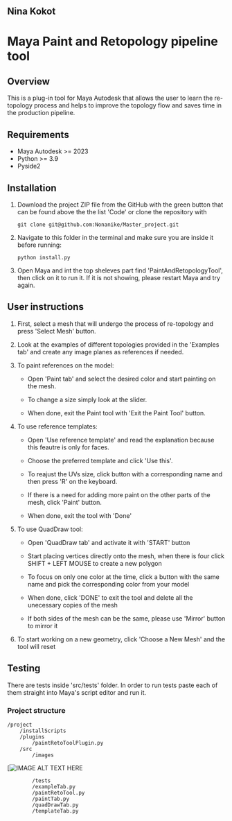 ## Nina Kokot

# Maya Paint and Retopology pipeline tool

## Overview

This is a plug-in tool for Maya Autodesk that allows the user to learn the re-topology process and helps to improve the topology flow and saves time in the production pipeline.

## Requirements
* Maya Autodesk >= 2023
* Python >= 3.9
* Pyside2

## Installation
1. Download the project ZIP file from the GitHub with the green button that can be found above the the list 'Code' or clone the repository with 

   ```
   git clone git@github.com:Nonanike/Master_project.git
   ```

2. Navigate to this folder in the terminal and make sure you are inside it before running:
   ```
   python install.py
	```
3. Open Maya and int the top sheleves part find 'PaintAndRetopologyTool', then click on it to run it. If it is not showing, please restart Maya and try again.

## User instructions

1. First, select a mesh that will undergo the process of re-topology and press 'Select Mesh' button.

2. Look at the examples of different topologies provided in the 'Examples tab' and create any image planes as references if needed.

3. To paint references on the model:

	* Open 'Paint tab' and select the desired color and start painting on the mesh. 
	
	* To change a size simply look at the slider.

	* When done, exit the Paint tool with 'Exit the Paint Tool' button.

4. To use reference templates:

	* Open 'Use reference template' and read the explanation because this feautre is only for faces.

	* Choose the preferred template and click 'Use this'.

	* To reajust the UVs size, click button with a corresponding name and then press 'R' on the keyboard.

	* If there is a need for adding more paint on the other parts of the mesh, click 'Paint' button.

	* When done, exit the tool with 'Done'

5. To use QuadDraw tool:

	* Open 'QuadDraw tab' and activate it with 'START' button 

	* Start placing vertices directly onto the mesh, when there is four click SHIFT + LEFT MOUSE to create a new polygon

	* To focus on only one color at the time, click a button with the same name and pick the corresponding color from your model

	* When done, click 'DONE' to exit the tool and delete all the unecessary copies of the mesh

	* If both sides of the mesh can be the same, please use 'Mirror' button to mirror it

6. To start working on a new geometry, click 'Choose a New Mesh' and the tool will reset

## Testing
There are tests inside 'src/tests' folder. In order to run tests paste each of them straight into Maya's script editor and run it.

### Project structure

	/project
		/installScripts
		/plugins
			/paintRetoToolPlugin.py
		/src
			/images
[![IMAGE ALT TEXT HERE](https://www.youtube.com/watch?v=0A1y_af8oH8)

   
			/tests
			/exampleTab.py
			/paintRetoTool.py
			/paintTab.py
			/quadDrawTab.py
			/templateTab.py
